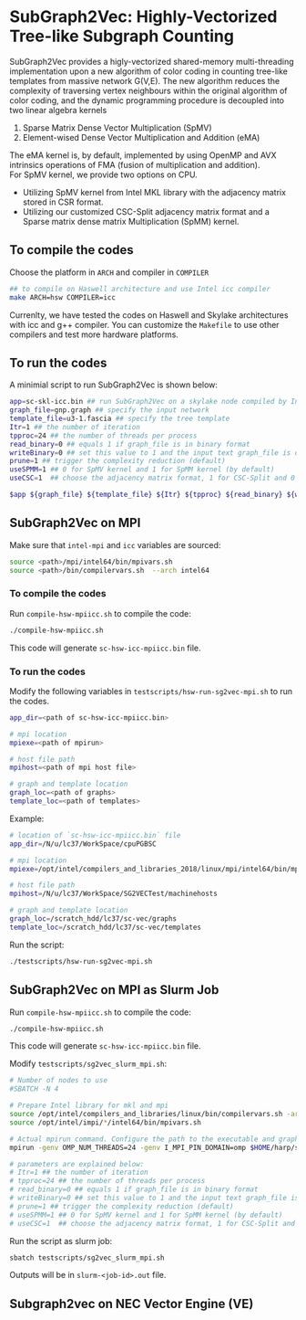 # SubGraph2Vec: Highly-Vectorized Tree-like Subgraph Counting   

SubGraph2Vec provides a higly-vectorized shared-memory multi-threading implementation upon a new 
algorithm of color coding in counting tree-like templates from massive network G(V,E). The new algorithm 
reduces the complexity of traversing vertex neighbours within the original algorithm of color coding, and 
the dynamic programming procedure is decoupled into two linear algebra kernels

1. Sparse Matrix Dense Vector Multiplication (SpMV)
2. Element-wised Dense Vector Multiplication and Addition (eMA)  

The eMA kernel is, by default, implemented by using OpenMP and AVX intrinsics operations of FMA (fusion of multiplication and addition).   
For SpMV kernel, we provide two options on CPU.

- Utilizing SpMV kernel from Intel MKL library with the adjacency matrix stored in CSR format.
- Utilizing our customized CSC-Split adjacency matrix format and a Sparse matrix dense matrix Multiplication (SpMM) kernel. 

## To compile the codes

Choose the platform in `ARCH` and compiler in `COMPILER` 

```bash
## to compile on Haswell architecture and use Intel icc compiler
make ARCH=hsw COMPILER=icc
```

Currenlty, we have tested the codes on Haswell and Skylake architectures with icc and g++ compiler. You can customize the 
`Makefile` to use other compilers and test more hardware platforms.

## To run the codes

A minimial script to run SubGraph2Vec is shown below:

```bash
app=sc-skl-icc.bin ## run SubGraph2Vec on a skylake node compiled by Intel icc
graph_file=gnp.graph ## specify the input network
template_file=u3-1.fascia ## specify the tree template
Itr=1 ## the number of iteration 
tpproc=24 ## the number of threads per process
read_binary=0 ## equals 1 if graph_file is in binary format
writeBinary=0 ## set this value to 1 and the input text graph_file is output in a binary file 
prune=1 ## trigger the complexity reduction (default)
useSPMM=1 ## 0 for SpMV kernel and 1 for SpMM kernel (by default) 
useCSC=1  ## choose the adjacency matrix format, 1 for CSC-Split and 0 for CSR

$app ${graph_file} ${template_file} ${Itr} ${tpproc} ${read_binary} ${writeBinary} ${prune} ${useSPMM}
```


## SubGraph2Vec on MPI

Make sure that `intel-mpi` and `icc` variables are sourced:

```bash
source <path>/mpi/intel64/bin/mpivars.sh
source <path>/bin/compilervars.sh  --arch intel64
```

### To compile the codes

Run `compile-hsw-mpiicc.sh` to compile the code:

```bash
./compile-hsw-mpiicc.sh
```

This code will generate `sc-hsw-icc-mpiicc.bin` file.

### To run the codes

Modify the following variables in `testscripts/hsw-run-sg2vec-mpi.sh` to run the codes.

```bash
app_dir=<path of sc-hsw-icc-mpiicc.bin>

# mpi location
mpiexe=<path of mpirun>

# host file path
mpihost=<path of mpi host file>

# graph and template location
graph_loc=<path of graphs>
template_loc=<path of templates>
```

Example:
```bash
# location of `sc-hsw-icc-mpiicc.bin` file
app_dir=/N/u/lc37/WorkSpace/cpuPGBSC

# mpi location
mpiexe=/opt/intel/compilers_and_libraries_2018/linux/mpi/intel64/bin/mpirun

# host file path
mpihost=/N/u/lc37/WorkSpace/SG2VECTest/machinehosts

# graph and template location
graph_loc=/scratch_hdd/lc37/sc-vec/graphs
template_loc=/scratch_hdd/lc37/sc-vec/templates
```

Run the script:

```bash
./testscripts/hsw-run-sg2vec-mpi.sh
```

## SubGraph2Vec on MPI as Slurm Job


Run `compile-hsw-mpiicc.sh` to compile the code:

```bash
./compile-hsw-mpiicc.sh
```

This code will generate `sc-hsw-icc-mpiicc.bin` file.

Modify `testscripts/sg2vec_slurm_mpi.sh`:

```bash
# Number of nodes to use
#SBATCH -N 4

# Prepare Intel library for mkl and mpi
source /opt/intel/compilers_and_libraries/linux/bin/compilervars.sh -arch intel64 -platform linux
source /opt/intel/impi/*/intel64/bin/mpivars.sh

# Actual mpirun command. Configure the path to the executable and graph/template data to fit your settings
mpirun -genv OMP_NUM_THREADS=24 -genv I_MPI_PIN_DOMAIN=omp $HOME/harp/sc-hsw-icc-mpiicc.bin /share/project/FG474/TrainingData/subgraph/Edge-Graph/web-Google.graph /share/project/FG474/TrainingData/subgraph/template/u7-1.fascia 1 24 0 0 1 1 1

# parameters are explained below:
# Itr=1 ## the number of iteration 
# tpproc=24 ## the number of threads per process
# read_binary=0 ## equals 1 if graph_file is in binary format
# writeBinary=0 ## set this value to 1 and the input text graph_file is output in a binary file 
# prune=1 ## trigger the complexity reduction (default)
# useSPMM=1 ## 0 for SpMV kernel and 1 for SpMM kernel (by default) 
# useCSC=1  ## choose the adjacency matrix format, 1 for CSC-Split and 0 for CSR
```

Run the script as slurm job:

```bash
sbatch testscripts/sg2vec_slurm_mpi.sh
```

Outputs will be in `slurm-<job-id>.out` file.




## Subgraph2vec on NEC Vector Engine (VE)
